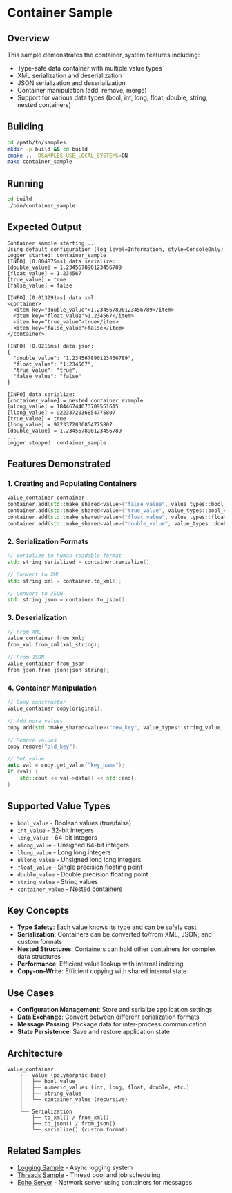 # Container Sample

## Overview

This sample demonstrates the container_system features including:

- Type-safe data container with multiple value types
- XML serialization and deserialization
- JSON serialization and deserialization
- Container manipulation (add, remove, merge)
- Support for various data types (bool, int, long, float, double, string, nested containers)

## Building

```bash
cd /path/to/samples
mkdir -p build && cd build
cmake .. -DSAMPLES_USE_LOCAL_SYSTEMS=ON
make container_sample
```

## Running

```bash
cd build
./bin/container_sample
```

## Expected Output

```
Container sample starting...
Using default configuration (log_level=Information, style=ConsoleOnly)
Logger started: container_sample
[INFO] [0.004875ms] data serialize:
[double_value] = 1.234567890123456789
[float_value] = 1.234567
[true_value] = true
[false_value] = false

[INFO] [0.013291ms] data xml:
<container>
  <item key="double_value">1.234567890123456789</item>
  <item key="float_value">1.234567</item>
  <item key="true_value">true</item>
  <item key="false_value">false</item>
</container>

[INFO] [0.0215ms] data json:
{
  "double_value": "1.234567890123456789",
  "float_value": "1.234567",
  "true_value": "true",
  "false_value": "false"
}

[INFO] data serialize:
[container_value] = nested container example
[ulong_value] = 18446744073709551615
[llong_value] = 9223372036854775807
[true_value] = true
[long_value] = 9223372036854775807
[double_value] = 1.234567890123456789
...
Logger stopped: container_sample
```

## Features Demonstrated

### 1. Creating and Populating Containers

```cpp
value_container container;
container.add(std::make_shared<value>("false_value", value_types::bool_value, "false"));
container.add(std::make_shared<value>("true_value", value_types::bool_value, "true"));
container.add(std::make_shared<value>("float_value", value_types::float_value, "1.234567"));
container.add(std::make_shared<value>("double_value", value_types::double_value, "1.234567890123456789"));
```

### 2. Serialization Formats

```cpp
// Serialize to human-readable format
std::string serialized = container.serialize();

// Convert to XML
std::string xml = container.to_xml();

// Convert to JSON
std::string json = container.to_json();
```

### 3. Deserialization

```cpp
// From XML
value_container from_xml;
from_xml.from_xml(xml_string);

// From JSON
value_container from_json;
from_json.from_json(json_string);
```

### 4. Container Manipulation

```cpp
// Copy constructor
value_container copy(original);

// Add more values
copy.add(std::make_shared<value>("new_key", value_types::string_value, "new_value"));

// Remove values
copy.remove("old_key");

// Get value
auto val = copy.get_value("key_name");
if (val) {
    std::cout << val->data() << std::endl;
}
```

## Supported Value Types

- `bool_value` - Boolean values (true/false)
- `int_value` - 32-bit integers
- `long_value` - 64-bit integers
- `ulong_value` - Unsigned 64-bit integers
- `llong_value` - Long long integers
- `ullong_value` - Unsigned long long integers
- `float_value` - Single precision floating point
- `double_value` - Double precision floating point
- `string_value` - String values
- `container_value` - Nested containers

## Key Concepts

- **Type Safety**: Each value knows its type and can be safely cast
- **Serialization**: Containers can be converted to/from XML, JSON, and custom formats
- **Nested Structures**: Containers can hold other containers for complex data structures
- **Performance**: Efficient value lookup with internal indexing
- **Copy-on-Write**: Efficient copying with shared internal state

## Use Cases

- **Configuration Management**: Store and serialize application settings
- **Data Exchange**: Convert between different serialization formats
- **Message Passing**: Package data for inter-process communication
- **State Persistence**: Save and restore application state

## Architecture

```
value_container
    ├── value (polymorphic base)
    │   ├── bool_value
    │   ├── numeric_values (int, long, float, double, etc.)
    │   ├── string_value
    │   └── container_value (recursive)
    │
    └── Serialization
        ├── to_xml() / from_xml()
        ├── to_json() / from_json()
        └── serialize() (custom format)
```

## Related Samples

- [Logging Sample](../logging_sample/README.md) - Async logging system
- [Threads Sample](../threads_sample/README.md) - Thread pool and job scheduling
- [Echo Server](../echo_server/README.md) - Network server using containers for messages
